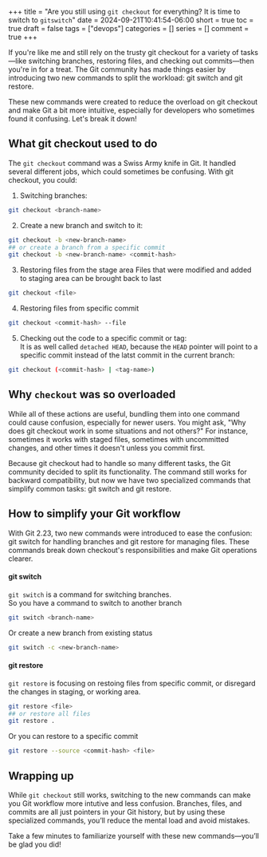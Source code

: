 +++
title = "Are you still using `git checkout` for everything? It is time to switch to `gitswitch`"
date = 2024-09-21T10:41:54-06:00
short = true
toc = true
draft = false
tags = ["devops"]
categories = []
series = []
comment = true
+++

If you're like me and still rely on the trusty git checkout for a variety of tasks—like switching branches, restoring files, and checking out commits—then you're in for a treat. The Git community has made things easier by introducing two new commands to split the workload: git switch and git restore.

These new commands were created to reduce the overload on git checkout and make Git a bit more intuitive, especially for developers who sometimes found it confusing. Let's break it down!

## What git checkout used to do

The `git checkout` command was a Swiss Army knife in Git. It handled several different jobs, which could sometimes be confusing. With git checkout, you could:

1. Switching branches: 
```bash
git checkout <branch-name>
```

2. Create a new branch and switch to it:
```bash
git checkout -b <new-branch-name>
## or create a branch from a specific commit
git checkout -b <new-branch-name> <commit-hash>
```

3. Restoring files from the stage area
Files that were modified and added to staging area can be brought back to last 
```bash
git checkout <file>
```

4. Restoring files from specific commit
```bash
git checkout <commit-hash> --file
```

5. Checking out the code to a specific commit or tag:  
It is as well called `detached HEAD`, because the `HEAD` pointer will point to a specific commit instead of the latst commit in the current branch:
```bash
git checkout (<commit-hash> | <tag-name>)
```

## Why `checkout` was so overloaded
While all of these actions are useful, bundling them into one command could cause confusion, especially for newer users. You might ask, "Why does git checkout work in some situations and not others?" For instance, sometimes it works with staged files, sometimes with uncommitted changes, and other times it doesn't unless you commit first.

Because git checkout had to handle so many different tasks, the Git community decided to split its functionality. The command still works for backward compatibility, but now we have two specialized commands that simplify common tasks: git switch and git restore.
 
## How to simplify your Git workflow

With Git 2.23, two new commands were introduced to ease the confusion: git switch for handling branches and git restore for managing files. These commands break down checkout's responsibilities and make Git operations clearer.

#### git switch

`git switch` is a command for switching branches.  
So you have a command to switch to another branch

```bash
git switch <branch-name>
```
Or create a new branch from existing status
```bash
git switch -c <new-branch-name>
```


#### git restore
`git restore` is focusing on restoing files from specific commit, or disregard the changes in staging, or working area.

```bash
git restore <file>
## or restore all files
git restore .
```

Or you can restore to a specific commit 
```bash
git restore --source <commit-hash> <file> 
```

## Wrapping up
While `git checkout` still works, switching to the new commands can make you Git workflow more intutive and less confusion. Branches, files, and commits are all just pointers in your Git history, but by using these specialized commands, you’ll reduce the mental load and avoid mistakes.

Take a few minutes to familiarize yourself with these new commands—you’ll be glad you did!
